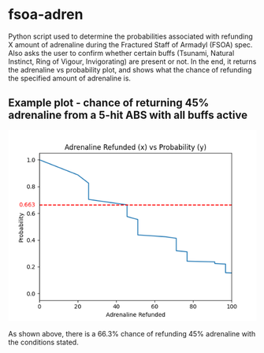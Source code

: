 # fsoa-adren
Python script used to determine the probabilities associated with refunding X amount of adrenaline during the Fractured Staff of Armadyl (FSOA) spec.
Also asks the user to confirm whether certain buffs (Tsunami, Natural Instinct, Ring of Vigour, Invigorating) are present or not.
In the end, it returns the adrenaline vs probability plot, and shows what the chance of refunding the specified amount of adrenaline is.

## Example plot - chance of returning 45% adrenaline from a 5-hit ABS with all buffs active

![](Images/example_plot1.png)

As shown above, there is a 66.3% chance of refunding 45% adrenaline with the conditions stated.
